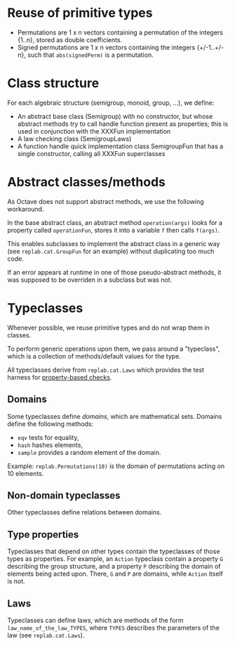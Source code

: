 # Reuse of primitive types

- Permutations are 1 x n vectors containing a permutation of the integers {1..n}, stored as double coefficients.
- Signed permutations are 1 x n vectors containing the integers {+/-1..+/-n}, such that `abs(signedPerm)` is a permutation.

# Class structure

For each algebraic structure (semigroup, monoid, group, ...), we define:

- An abstract base class (Semigroup) with no constructor, but whose
  abstract methods try to call handle function present as properties;
  this is used in conjunction with the XXXFun implementation
- A law checking class (SemigroupLaws)
- A function handle quick implementation class SemigroupFun
  that has a single constructor, calling all XXXFun superclasses

# Abstract classes/methods

As Octave does not support abstract methods, we use the following workaround.

In the base abstract class, an abstract method `operation(args)` looks for a property called `operationFun`, stores it into a variable `f` then calls `f(args)`.

This enables subclasses to implement the abstract class in a generic way (see `replab.cat.GroupFun` for an example) without duplicating too much code.

If an error appears at runtime in one of those pseudo-abstract methods, it was supposed to be overriden in a subclass but was not.

# Typeclasses

Whenever possible, we reuse primitive types and do not wrap them in classes.

To perform generic operations upon them, we pass around a "typeclass", which is a collection of methods/default values for the type.

All typeclasses derive from `replab.cat.Laws` which provides the test harness for [property-based checks](https://en.wikipedia.org/wiki/QuickCheck).

## Domains

Some typeclasses define *domains*, which are mathematical sets.
Domains define the following methods:

- `eqv` tests for equality,
- `hash` hashes elements,
- `sample` provides a random element of the domain.

Example: `replab.Permutations(10)` is the domain of permutations acting on 10 elements.

## Non-domain typeclasses

Other typeclasses define relations between domains.

## Type properties

Typeclasses that depend on other types contain the typeclasses of those types as properties.
For example, an `Action` typeclass contain a property `G` describing the group structure, and a property `P` describing the domain of elements being acted upon.
There, `G` and `P` are domains, while `Action` itself is not.

## Laws

Typeclasses can define laws, which are methods of the form `law_name_of_the_law_TYPES`, where `TYPES` describes the parameters of the law (see `replab.cat.Laws`).

